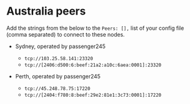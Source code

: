 # Australia peers

Add the strings from the below to the `Peers: [],` list of your config file (comma separated) to connect to these nodes.

* Sydney, operated by passenger245
  * `tcp://103.25.58.141:23320`
  * `tcp://[2406:d500:6:beef:21a2:a10c:6aea:0001]:23320`

* Perth, operated by passenger245
  * `tcp://45.248.78.75:17220`
  * `tcp://[2404:f780:8:beef:29e2:81e1:3c73:0001]:17220`
